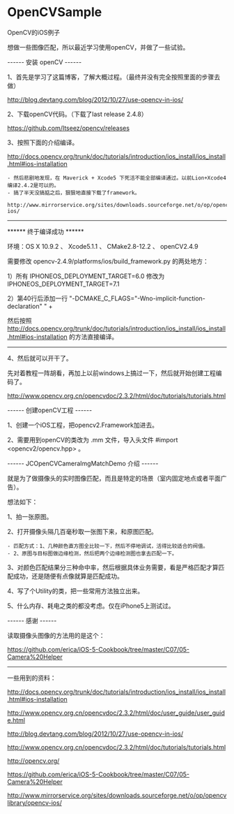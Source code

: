 OpenCVSample
============

OpenCV的iOS例子


想做一些图像匹配，所以最近学习使用openCV，并做了一些试验。


------ 安装 openCV ------

1、首先是学习了这篇博客，了解大概过程。（最终并没有完全按照里面的步骤去做）

http://blog.devtang.com/blog/2012/10/27/use-opencv-in-ios/

2、下载openCV代码。（下载了last release 2.4.8）

https://github.com/Itseez/opencv/releases

3、按照下面的介绍编译。

http://docs.opencv.org/trunk/doc/tutorials/introduction/ios_install/ios_install.html#ios-installation

    - 然后悲剧地发现，在 Maverick + Xcode5 下死活不能全部编译通过。以前Lion+Xcode4编译2.4.2是可以的。
    - 搞了半天没搞掂之后，狠狠地直接下载了framework。
    
    http://www.mirrorservice.org/sites/downloads.sourceforge.net/o/op/opencvlibrary/opencv-ios/
    
******************************************
****** 终于编译成功 ******

环境：OS X 10.9.2 、 Xcode5.1.1 、 CMake2.8-12.2 、 openCV2.4.9

需要修改 opencv-2.4.9/platforms/ios/build_framework.py  的两处地方：

  1）所有 IPHONEOS_DEPLOYMENT_TARGET=6.0 修改为 IPHONEOS_DEPLOYMENT_TARGET=7.1
  
  2）第40行后添加一行 "-DCMAKE_C_FLAGS=\"-Wno-implicit-function-declaration\" " +

然后按照  http://docs.opencv.org/trunk/doc/tutorials/introduction/ios_install/ios_install.html#ios-installation  的方法直接编译。

**********************************************
    
4、然后就可以开干了。

先对着教程一阵胡看，再加上以前windows上搞过一下，然后就开始创建工程编码了。

http://www.opencv.org.cn/opencvdoc/2.3.2/html/doc/tutorials/tutorials.html


------ 创建openCV工程 ------

1、创建一个iOS工程，把opencv2.Framework加进去。

2、需要用到openCV的类改为 .mm 文件，导入头文件  #import <opencv2/opencv.hpp>  。



------ JCOpenCVCameraImgMatchDemo 介绍 ------

就是为了做摄像头的实时图像匹配，而且是特定的场景（室内固定地点或者平面广告）。

想法如下：

1、拍一张原图。

2、打开摄像头隔几百毫秒取一张图下来，和原图匹配。

    - 匹配方式：1、几种颜色直方图全比较一下，然后不停地调试，活得比较适合的阀值。
    - 2、原图与目标图做边缘检测，然后把两个边缘检测图也拿去匹配一下。

3、对颜色匹配结果分三种命中率，然后根据具体业务需要，看是严格匹配才算匹配成功，还是随便有点像就算是匹配成功。

4、写了个Utility的类，把一些常用方法独立出来。

5、什么内存、耗电之类的都没考虑。仅在iPhone5上测试过。


------ 感谢 ------

读取摄像头图像的方法用的是这个：

https://github.com/erica/iOS-5-Cookbook/tree/master/C07/05-Camera%20Helper



--------------------------------------------------------------------------
一些用到的资料：

http://docs.opencv.org/trunk/doc/tutorials/introduction/ios_install/ios_install.html#ios-installation

http://www.opencv.org.cn/opencvdoc/2.3.2/html/doc/user_guide/user_guide.html

http://blog.devtang.com/blog/2012/10/27/use-opencv-in-ios/

http://www.opencv.org.cn/opencvdoc/2.3.2/html/doc/tutorials/tutorials.html

http://opencv.org/

https://github.com/erica/iOS-5-Cookbook/tree/master/C07/05-Camera%20Helper

http://www.mirrorservice.org/sites/downloads.sourceforge.net/o/op/opencvlibrary/opencv-ios/










